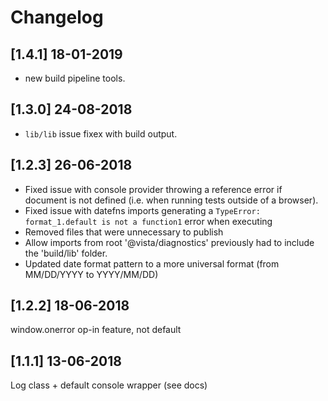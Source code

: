 # Changelog

## [1.4.1] 18-01-2019
- new build pipeline tools.

## [1.3.0] 24-08-2018
- `lib/lib` issue fixex with build output.

## [1.2.3] 26-06-2018
 - Fixed issue with console provider throwing a reference error if document is not defined (i.e. when running tests outside of a browser).
 - Fixed issue with datefns imports generating a `TypeError: format_1.default is not a function1` error when executing
 - Removed files that were unnecessary to publish
 - Allow imports from root '@vista/diagnostics' previously had to include the 'build/lib' folder.
 - Updated date format pattern to a more universal format (from MM/DD/YYYY to YYYY/MM/DD)

## [1.2.2] 18-06-2018
window.onerror op-in feature, not default

## [1.1.1] 13-06-2018
Log class + default console wrapper (see docs)